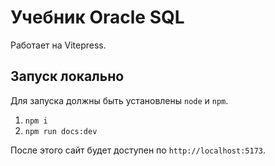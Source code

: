# Учебник Oracle SQL

Работает на Vitepress.

## Запуск локально

Для запуска должны быть установлены `node` и `npm`.

1. `npm i`
2. `npm run docs:dev`

После этого сайт будет доступен по `http://localhost:5173`.
